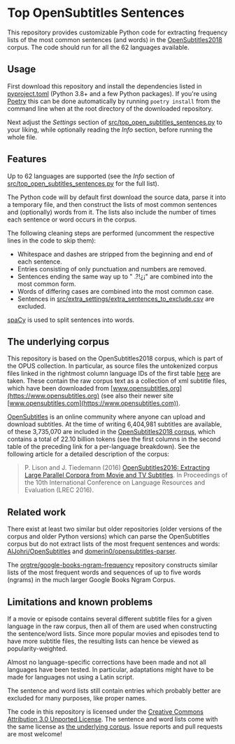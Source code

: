 # Top OpenSubtitles Sentences

This repository provides customizable Python code for extracting frequency lists of the most common sentences (and words) in the [OpenSubtitles2018](https://opus.nlpl.eu/OpenSubtitles-v2018.php) corpus. The code should run for all the 62 languages available.


## Usage

First download this repository and install the dependencies listed in [pyproject.toml](pyproject.toml) (Python 3.8+ and a few Python packages). If you're using [Poetry](https://python-poetry.org) this can be done automatically by running `poetry install` from the command line when at the root directory of the downloaded repository.

Next adjust the *Settings* section of [src/top_open_subtitles_sentences.py](src/top_open_subtitles_sentences.py) to your liking, while optionally reading the *Info* section, before running the whole file. 


## Features

Up to 62 languages are supported (see the *Info* section of [src/top_open_subtitles_sentences.py](src/top_open_subtitles_sentences.py) for the full list).

The Python code will by default first download the source data, parse it into a temporary file, and then construct the lists of most common sentences and (optionally) words from it. The lists also include the number of times each sentence or word occurs in the corpus.

The following cleaning steps are performed (uncomment the respective lines in the code to skip them):

- Whitespace and dashes are stripped from the beginning and end of each sentence.
- Entries consisting of only punctuation and numbers are removed.
- Sentences ending the same way up to " .?!¿¡" are combined into the most common form.
- Words of differing cases are combined into the most common case.
- Sentences in [src/extra_settings/extra_sentences_to_exclude.csv](src/extra_settings/extra_sentences_to_exclude.csv) are excluded.

[spaCy](https://spacy.io) is used to split sentences into words.


## The underlying corpus

This repository is based on the OpenSubtitles2018 corpus, which is part of the OPUS collection. In particular, as source files the untokenized corpus files linked in the rightmost column language IDs of the first table [here](https://opus.nlpl.eu/OpenSubtitles-v2018.php) are taken. These contain the raw corpus text as a collection of xml subtitle files, which have been downloaded from [www.opensubtitles.org](https://www.opensubtitles.org) (see also their newer site [www.opensubtitles.com](https://www.opensubtitles.com)). 

[OpenSubtitles](https://www.opensubtitles.org) is an online community where anyone can upload and download subtitles. At the time of writing 6,404,981 subtitles are available, of these 3,735,070 are included in the [OpenSubtitles2018 corpus](https://opus.nlpl.eu/OpenSubtitles-v2018.php), which contains a total of 22.10 billion tokens (see the first columns in the second table of the preceding link for a per-language breakdown). See the following article for a detailed description of the corpus:
> P. Lison and J. Tiedemann (2016) [OpenSubtitles2016: Extracting Large Parallel Corpora from Movie and TV Subtitles](http://www.lrec-conf.org/proceedings/lrec2016/pdf/947_Paper.pdf). In Proceedings of the 10th International Conference on Language Resources and Evaluation (LREC 2016).


## Related work

There exist at least two similar but older repositories (older versions of the corpus and older Python versions) which can parse the OpenSubtitles corpus but do not extract lists of the most frequent sentences and words: [AlJohri/OpenSubtitles](https://github.com/AlJohri/OpenSubtitles) and [domerin0/opensubtitles-parser](https://github.com/domerin0/opensubtitles-parser).

The [orgtre/google-books-ngram-frequency](https://github.com/orgtre/google-books-ngram-frequency) repository constructs similar lists of the most frequent words and sequences of up to five words (ngrams) in the much larger Google Books Ngram Corpus.


## Limitations and known problems

If a movie or episode contains several different subtitle files for a given language in the raw corpus, then all of them are used when constructing the sentence/word lists. Since more popular movies and episodes tend to have more subtitle files, the resulting lists can hence be viewed as popularity-weighted.

Almost no language-specific corrections have been made and not all languages have been tested. In particular, adaptations might have to be made for languages not using a Latin script.

The sentence and word lists still contain entries which probably better are excluded for many purposes, like proper names.

The code in this repository is licensed under the [Creative Commons Attribution 3.0 Unported License](https://creativecommons.org/licenses/by/3.0/). The sentence and word lists come with the same license as [the underlying corpus](http://opus.nlpl.eu/OpenSubtitles-v2018.php). Issue reports and pull requests are most welcome!
